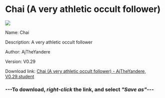 # Chai (A very athletic occult follower)

<img src = "https://raw.githubusercontent.com/Arbiter1223/Daigaku-Gurashi-Custom-Students/master/Students/Files/Chai%20(A%20very%20athletic%20occult%20follower).png">

Name: Chai

Description: A very athletic occult follower

Author: AjTheYandere

Version: V0.29

Download link: <a href="https://raw.githubusercontent.com/Arbiter1223/Daigaku-Gurashi-Custom-Students/master/Students/Files/Chai%20(A%20very%20athletic%20occult%20follower)%20-%20AjTheYandere%2C%20V0.29.student">Chai (A very athletic occult follower) - AjTheYandere, V0.29.student</a>

### ---**To download, _right-click_ the link, and select _"Save as"_**---

